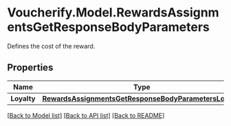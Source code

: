 # Voucherify.Model.RewardsAssignmentsGetResponseBodyParameters
Defines the cost of the reward.

## Properties

Name | Type | Description | Notes
------------ | ------------- | ------------- | -------------
**Loyalty** | [**RewardsAssignmentsGetResponseBodyParametersLoyalty**](RewardsAssignmentsGetResponseBodyParametersLoyalty.md) |  | [optional] 

[[Back to Model list]](../../README.md#documentation-for-models) [[Back to API list]](../../README.md#documentation-for-api-endpoints) [[Back to README]](../../README.md)

